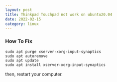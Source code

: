 ```yaml
---
layout: post
title: Thinkpad Touchpad not work on ubuntu20.04
date: 2022-02-15
category: linux
---
```


### How To Fix
```
sudo apt purge xserver-xorg-input-synaptics
sudo apt autoremove
sudo apt update
sudo apt install xserver-xorg-input-synaptics
```

then, restart your computer.

